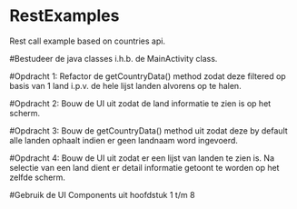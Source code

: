 # RestExamples
Rest call example based on countries api.

#Bestudeer de java classes i.h.b. de MainActivity class.

#Opdracht 1: 
Refactor de  getCountryData() method zodat deze filtered op basis van 1 land i.p.v. de hele lijst landen alvorens op te halen.


#Opdracht 2:
Bouw de UI uit zodat de land informatie te zien is op het scherm.

#Opdracht 3: 
Bouw de   getCountryData() method uit zodat deze by default alle landen ophaalt indien er geen landnaam word ingevoerd.

#Opdracht 4:
Bouw de UI uit zodat er een lijst van landen te zien is.
Na selectie van een land dient er detail informatie getoont te worden op het zelfde scherm.

#Gebruik de UI Components uit hoofdstuk 1 t/m 8 
